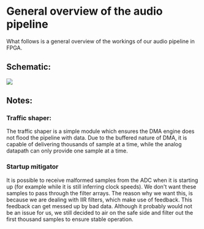 # General overview of the audio pipeline

What follows is a general overview of the workings of our audio pipeline in FPGA. 

## Schematic: 

<img src="/img/audio_pipeline.png"/>


## Notes:

### Traffic shaper:

The traffic shaper is a simple module which ensures the DMA engine does not flood the pipeline with data. Due to the buffered nature of DMA, it is capable of delivering thousands of sample at a time, while the analog datapath can only provide one sample at a time. 

### Startup mitigator

It is possible to receive malformed samples from the ADC when it is starting up (for example while it is still inferring clock speeds). We don't want these samples to pass through the filter arrays. The reason why we want this, is because we are dealing with IIR filters, which make use of feedback. This feedback can get messed up by bad data. Although it probably would not be an issue for us, we still decided to air on the safe side and filter out the first thousand samples to ensure stable operation. 
